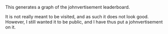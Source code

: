 This generates a graph of the johnvertisement leaderboard.

It is not really meant to be visited, and as such it does not look good.
However, I still wanted it to be public, and I have thus put a johnvertisement on it.
